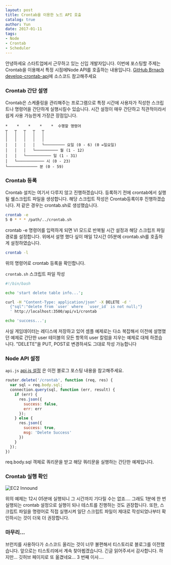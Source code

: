 ```yaml
---
layout: post
title: Crontab을 이용한 노드 API 호출
catalog: true
author: Yun
date: 2017-01-11
tags: 
- Node
- Crontab
- Scheduler
---
```

안녕하세요 스타트업에서 근무하고 있는 신입 개발자입니다. 이번에 포스팅할 주제는 Crontab을 이용해서 특정 시점에Node API를 호출하는 내용입니다. [GitHub Brnacb develop-crontab-api](https://github.com/cheese10yun/node-yun)에 소스코드 참고해주세요

### Crontab 간단 설명
Crontab은 스케줄링을 관리해주는 프로그램으로 특정 시간에 사용자가 직성한 스크립트나 명령어을 간단하게 실행시킬수 있습니다. 시간 설정이 매우 간단하고 직관적이라서 쉽게 사용 가능한게 가장큰 장점입니다.

    *    *    *    *    *  수행할 명령어
    ┬   ┬   ┬   ┬   ┬
    │   │   │   │   │
    │   │   │   │   │
    │   │   │   │   └───────── 요일 (0 - 6) (0 =일요일)
    │   │   │   └────────── 월 (1 - 12)
    │   │   └─────────── 일 (1 - 31)
    │   └──────────── 시 (0 - 23)
    └───────────── 분 (0 - 59)

### Crontab 등록

  Crontab 설치는 여기서 다루지 않고 진행하겠습니다. 등록하기 전에 crontab에서 실행될 쉘스크립트 파일을 생성합니다. 해당 스크립트 작성은 Crontab등록이후 진행하겠습니다. 저 같은 경우는 crontab.sh로 생성했습니다.

```bash
crontab -e
5 0 * * * /path/../crontab.sh
```
crontab -e 명령어를 입력하게 되면 VI 모드로 반복될 시간 설정과 해당 스크립프 파일 경로를 설정합니다. 위에서 설명 했다 싶이 매일 12시간 05분에 crontab.sh를 호출하게 설정하였습니다.

```bash
crontab -l
```
위의 명령어로 crontab 등록을 확인합니다.

`crontab.sh` 스크립트 파일 작성

```bash
#!/bin/bash

echo 'start delete table info...';

curl -H "Content-Type: application/json" -X DELETE -d '
  {"sql":"delete from `user` where  `user_id` is not null;"}
  ' http://localhost:3500/api/v1/crontab

echo 'success...';
```

사실 게임데이터는 레디스에 저장하고 있어 셈플 예제로는 다소 복잡해서 이전에 설명했던 예제로 간단한 user 테이블의 모든 항목의 user 칼럼을 지우는 예제로 대체 하겠습니다. "DELETE"을 PUT, POST로 변경하셔도 그대로 작성 가능합니다

### Node API 설정

`api.js` [api.js 설정](https://cheese10yun.github.io/2017/01/05/passport-mysql/) 은 이전 블로그 포스팅 내용을 참고해주세요.

```javascript
router.delete('/crontab', function (req, res) {
  var sql = req.body.sql;
  connection.query(sql, function (err, result) {
    if (err) {
      res.json({
        success: false,
        err: err
      });
    } else {
      res.json({
        success: true,
        msg: 'Delete Success'
      })
    }
  });
})
```
req.body.sql 객체로 쿼리문을 받고 해당 쿼리문을 실행하는 간단한 예제입니다.
### Crontab 실행 확인

![EC2 Innound](https://i.imgur.com/BFB2EKG.png)


위의 예제는 12시 05분에 실행되니 그 시간까지 기다릴 수는 없죠…. 그래도 1분에 한 번 실행되는 crontab 설정으로 실행이 되나 테스트를 진행하는 것도 권장합니다. 또한, 스크립트 파일을 명령어로 직접 실행시켜 일단 스크립트 파일이 제대로 작성되었나부터 확인하시는 것이 더욱 더 권장합니다.

### 마무리...

브런치를 사용하다가 소스코드 올리는 것이 너무 불편해서 티스토리로 블로그를 이전했습니다. 앞으로는 티스토리에서 계속 찾아뵙겠습니다. 긴글 읽어주셔서 감사합니다.
하지만... 깃허브 페이지로 또 옮겼네요... 3 번째 이사....
